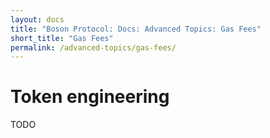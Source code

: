 ```yaml
---
layout: docs
title: "Boson Protocol: Docs: Advanced Topics: Gas Fees"
short_title: "Gas Fees"
permalink: /advanced-topics/gas-fees/
---
```

# Token engineering

TODO
